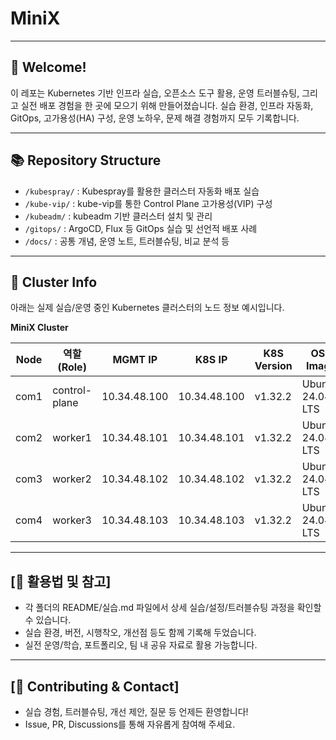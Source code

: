 # MiniX
---

## 👋 Welcome!

이 레포는 Kubernetes 기반 인프라 실습, 오픈소스 도구 활용, 운영 트러블슈팅, 그리고 실전 배포 경험을 한 곳에 모으기 위해 만들어졌습니다.
실습 환경, 인프라 자동화, GitOps, 고가용성(HA) 구성, 운영 노하우, 문제 해결 경험까지 모두 기록합니다.

---

## 📚 Repository Structure

- `/kubespray/` : Kubespray를 활용한 클러스터 자동화 배포 실습
- `/kube-vip/` : kube-vip를 통한 Control Plane 고가용성(VIP) 구성
- `/kubeadm/` : kubeadm 기반 클러스터 설치 및 관리
- `/gitops/` : ArgoCD, Flux 등 GitOps 실습 및 선언적 배포 사례
- `/docs/` : 공통 개념, 운영 노트, 트러블슈팅, 비교 분석 등

---

## 🚀 Cluster Info

아래는 실제 실습/운영 중인 Kubernetes 클러스터의 노드 정보 예시입니다.

<summary><b>MiniX Cluster</b></summary>

<table>
  <thead>
    <tr>
      <th>Node</th>
      <th>역할(Role)</th>
      <th>MGMT IP</th>
      <th>K8S IP</th>
      <th>K8S Version</th>
      <th>OS-Image</th>
      <th>Container Runtime</th>
    </tr>
  </thead>
  <tbody>
    <tr>
      <td>com1</td>
      <td>control-plane</td>
      <td>10.34.48.100</td>
      <td>10.34.48.100</td>
      <td>v1.32.2</td>
      <td>Ubuntu 24.04.2 LTS</td>
      <td>containerd://2.0.3</td>
    </tr>
    <tr>
      <td>com2</td>
      <td>worker1</td>
      <td>10.34.48.101</td>
      <td>10.34.48.101</td>
      <td>v1.32.2</td>
      <td>Ubuntu 24.04.2 LTS</td>
      <td>containerd://2.0.3</td>
    </tr>
    <tr>
      <td>com3</td>
      <td>worker2</td>
      <td>10.34.48.102</td>
      <td>10.34.48.102</td>
      <td>v1.32.2</td>
      <td>Ubuntu 24.04.2 LTS</td>
      <td>containerd://2.0.3</td>
    </tr>
    <tr>
      <td>com4</td>
      <td>worker3</td>
      <td>10.34.48.103</td>
      <td>10.34.48.103</td>
      <td>v1.32.2</td>
      <td>Ubuntu 24.04.2 LTS</td>
      <td>containerd://2.0.3</td>
    </tr>
  </tbody>
</table>

---

## [📖 활용법 및 참고]

- 각 폴더의 README/실습.md 파일에서 상세 실습/설정/트러블슈팅 과정을 확인할 수 있습니다.
- 실습 환경, 버전, 시행착오, 개선점 등도 함께 기록해 두었습니다.
- 실전 운영/학습, 포트폴리오, 팀 내 공유 자료로 활용 가능합니다.

---

## [🙌 Contributing & Contact]

- 실습 경험, 트러블슈팅, 개선 제안, 질문 등 언제든 환영합니다!
- Issue, PR, Discussions를 통해 자유롭게 참여해 주세요.

